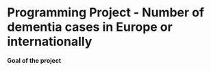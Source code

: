 # Programming Project - Number of dementia cases in Europe or internationally

__Goal of the project__
